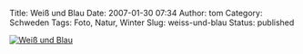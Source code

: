 Title: Weiß und Blau
Date: 2007-01-30 07:34
Author: tom
Category: Schweden
Tags: Foto, Natur, Winter
Slug: weiss-und-blau
Status: published

[![Weiß und
Blau](http://www.fiket.de/pic/blueframe_s.jpg "Weiß und Blau")](http://www.fiket.de/pic/blueframe_l.jpg)

